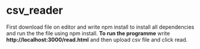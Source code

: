 # csv_reader

First download file  on editor and write npm install to install all dependencies and run the the file using npm install.
**To run the programme** write **http://localhost:3000/read.html** and then upload csv file and click read.
